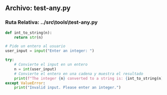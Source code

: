 
## Archivo: test-any.py
### Ruta Relativa: ../src\tools\test-any.py

```python
def int_to_string(n):
    return str(n)

# Pide un entero al usuario
user_input = input("Enter an integer: ")

try:
    # Convierte el input en un entero
    n = int(user_input)
    # Convierte el entero en una cadena y muestra el resultado
    print(f"The integer {n} converted to a string is: {int_to_string(n)}")
except ValueError:
    print("Invalid input. Please enter an integer.")

```
